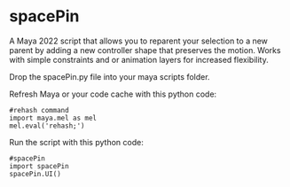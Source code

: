 # spacePin

A Maya 2022 script that allows you to reparent your selection to a new parent by adding a new controller shape that  preserves the motion.  Works with simple constraints and or animation layers for increased flexibility. 

Drop the spacePin.py file into your maya scripts folder.  

Refresh Maya or your code cache with this python code:

```
#rehash command
import maya.mel as mel
mel.eval('rehash;')
```

Run the script with this python code:

```
#spacePin
import spacePin
spacePin.UI()
```
